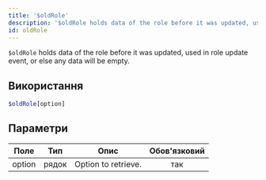 ```yaml
---
title: '$oldRole'
description: '$oldRole holds data of the role before it was updated, used in role update event, or else any data will be empty.'
id: oldRole
---
```


`$oldRole` holds data of the role before it was updated, used in role update event, or else any data will be empty.

## Використання

```php
$oldRole[option]
```

## Параметри

| Поле   | Тип   | Опис                | Обов'язковий |
| ------ | ----- | ------------------- |:------------:|
| option | рядок | Option to retrieve. |     так      |